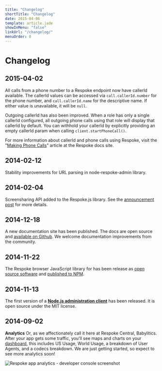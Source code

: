 ```yaml
---
title: "Changelog"
shortTitle: "Changelog"
date: 2015-04-06
template: article.jade
showInMenu: "false"
linkUrl: "/changelog/"
menuOrder: 0
---
```


# Changelog

## 2015-04-02

All calls from a phone number to a Respoke endpoint now have callerId available. The callerId values can be accessed
via `call.callerId.number` for the phone number, and `call.callerId.name` for the descriptive name. If either value is
unavailable, it will be `null`.

Outgoing callerId has also been improved. When a role has only a single callerId configured, all outgoing phone calls
using that role will display that callerId by default. You can withhold your callerId by explicitly providing an empty
callerId param when calling `client.startPhoneCall()`.

For more information about callerId and phone calls using Respoke, visit the
"[Making Phone Calls](/tutorials/calling-to-and-from-a-phone.html)" article at the Respoke docs site.

## 2014-02-12

Stability improvements for URL parsing in node-respoke-admin library.

## 2014-02-04

Screensharing API added to the Respoke.js library. See the
[announcement post](http://blog.respoke.io/post/110068512708/introducing-respoke-screen-sharing)
for more details.

## 2014-12-18

A new documentation site has been published. The docs are open source and
[available on Github](https://github.com/respoke/docs).
We welcome documentation improvements from the community.

## 2014-11-22

The Respoke browser JavaScript library for has been release as
[open source software](https://github.com/respoke/respoke) and
[published to NPM](https://npmjs.org/package/respoke).

## 2014-11-13

The first version of a **[Node.js administration client](https://github.com/respoke/node-respoke-admin)**
has been released. It is open source under the MIT license.

## 2014-09-02

**Analytics** Or, as we affectionately call it here at Respoke Central,
Babylitics. After your app gets some traffic, you'll see maps and charts on your
[dashboard][], this includes US Usage, World Usage, a breakdown of User Agents,
and a codecs breakdown. We are just getting started, so expect to see more
analytics soon!

![Respoke app analytics - developer console screenshot](/images/screenshot-browser-analytics.png)

[dashboard]: https://portal.respoke.io/
